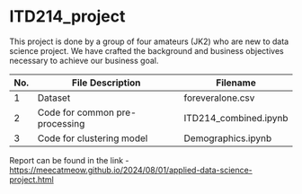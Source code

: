 # ITD214_project
This project is done by a group of four amateurs (JK2) who are new to data science project. We have crafted the background and business objectives necessary to achieve our business goal.

No. | File Description | Filename
--- | ---------------- | --------
1  | Dataset | foreveralone.csv
2  | Code for common pre-processing | ITD214_combined.ipynb
3  | Code for clustering model | Demographics.ipynb

Report can be found in the link - https://meecatmeow.github.io/2024/08/01/applied-data-science-project.html
